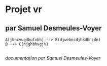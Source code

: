 # Projet vr

## par Samuel Desmeules-Voyer

```mermaid
A[jbncvugdbufvbh] --> B(djwebncdjhsdbncdn)
B --> C{hjghbhvgjv}


```

*documentation par Samuel Desmeules-Voyer*